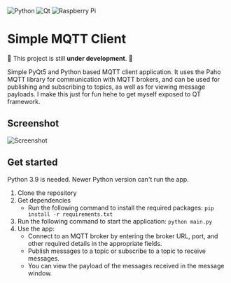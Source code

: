 ![Python](https://img.shields.io/badge/python-3.9-3670A0?style=for-the-badge&logo=python&logoColor=ffdd54)
![Qt](https://img.shields.io/badge/Qt-5-%23217346.svg?style=for-the-badge&logo=Qt&logoColor=white)
![Raspberry Pi](https://img.shields.io/badge/RaspberryPi-Pico-C51A4A?style=for-the-badge&logo=Raspberry-Pi)

# Simple MQTT Client

:construction: This project is still **under development**. :construction:

Simple PyQt5 and Python based MQTT client application. It uses the Paho MQTT library for 
communication with MQTT brokers, and can be used for publishing and subscribing to topics, as well as for viewing 
message payloads. I make this just for fun hehe to get myself exposed to QT framework.

## Screenshot

![Screenshot](https://i.imgur.com/diT8Soi.png)

## Get started

Python 3.9 is needed. Newer Python version can't run the app.

1. Clone the repository
1. Get dependencies
   - Run the following command to install the required packages: `pip install -r requirements.txt`
1. Run the following command to start the application: `python main.py`
1. Use the app:
    - Connect to an MQTT broker by entering the broker URL, port, and other required details in the appropriate fields.
    - Publish messages to a topic or subscribe to a topic to receive messages.
    - You can view the payload of the messages received in the message window.
